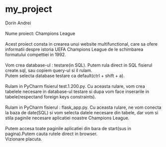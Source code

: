 # my_project

Dorin Andrei<br/>
<br/>
Nume proiect: Champions League<br/>
<br/>
Acest proiect consta in crearea unui website multifunctional, care sa ofere informatii despre istoria UEFA Champions League
de le schimbarea formatului compettiei in 1992.</br>
<br/>
Vom crea database-ul : testare(in SQL). Putem rula direct in SQL fisierul create.sql, sau copiem query-ul si il rulam.<br/>
Putem selecta database testare ca default(ctrl + shift + a).<br/>
<br/>
Rulam in PyCharm fisierul test.1.200.py. Cu aceasta rulare, vom crea tabelele necesare in database-ul testare si dupa vom face inserarile in tabele(respectand foreign keys constraints).</br>
<br/>
Rulam in PyCharm fisierul : flask_app.py. Cu aceasta rulare, ne vom conecta la baza de date(SQL) si vom selecta datele necesare din tabele, dar vom si stila paginile necesare aplicatiei noastre Champions League.</br>
<br/>
Putem accesa toate paginile aplicatiei din bara de start(sus in pagina).Putem cauta rutele direct in browser.<br/>
Vizionare placuta.
